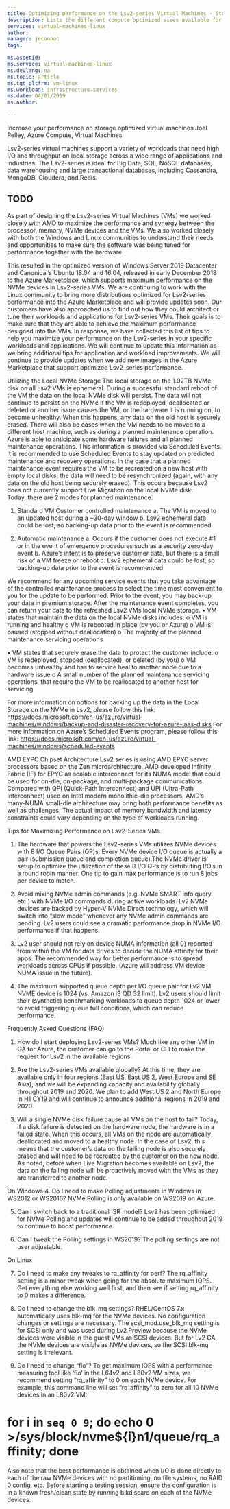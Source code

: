 ```yaml
---
title: Optimizing performance on the Lsv2-series Virtual Machines - Storage | Microsoft Docs
description: Lists the different compute optimized sizes available for Linux virtual machines in Azure. Lists information about the number of vCPUs, data disks and NICs as well as storage throughput and network bandwidth for sizes in this series.
services: virtual-machines-linux
author: 
manager: jeconnoc
tags: 

ms.assetid: 
ms.service: virtual-machines-linux
ms.devlang: na
ms.topic: article
ms.tgt_pltfrm: vm-linux
ms.workload: infrastructure-services
ms.date: 04/01/2019
ms.author: 

---
```


Increase your performance on storage optimized virtual machines
Joel Pelley, Azure Compute, Virtual Machines

Lsv2-series virtual machines support a variety of workloads that need high I/O and throughput on local storage across a wide range of applications and industries.  The Lsv2-series is ideal for Big Data, SQL, NoSQL databases, data warehousing and large transactional databases, including Cassandra, MongoDB, Cloudera, and Redis.

## TODO
As part of designing the Lsv2-series Virtual Machines (VMs) we worked closely with AMD to maximize the performance and synergy between the processor, memory, NVMe devices and the VMs.  We also worked closely with both the Windows and Linux communities to understand their needs and opportunities to make sure the software was being tuned for performance together with the hardware.

This resulted in the optimized version of Windows Server 2019 Datacenter and Canonical’s Ubuntu 18.04 and 16.04, released in early December 2018 to the Azure Marketplace, which supports maximum performance on the NVMe devices in Lsv2-series VMs.  We are continuing to work with the Linux community to bring more distributions optimized for Lsv2-series performance into the Azure Marketplace and will provide updates soon.
Our customers have also approached us to find out how they could architect or tune their workloads and applications for Lsv2-series VMs.  Their goals is to make sure that they are able to achieve the maximum performance designed into the VMs.  In response, we have collected this list of tips to help you maximize your performance on the Lsv2-series in your specific workloads and applications.
We will continue to update this information as we bring additional tips for application and workload improvements.  We will continue to provide updates when we add new images in the Azure Marketplace that support optimized Lsv2-series performance.

Utilizing the Local NVMe Storage
The local storage on the 1.92TB NVMe disk on all Lsv2 VMs is ephemeral.  During a successful standard reboot of the VM the data on the local NVMe disk will persist.  The data will not continue to persist on the NVMe if the VM is redeployed, deallocated or deleted or another issue causes the VM, or the hardware it is running on, to become unhealthy.  When this happens, any data on the old host is securely erased.
There will also be cases when the VM needs to be moved to a different host machine, such as during a planned maintenance operation.  Azure is able to anticipate some hardware failures and all planned maintenance operations.  This information is provided via Scheduled Events. It is recommended to use Scheduled Events to stay updated on predicted maintenance and recovery operations.
In the case that a planned maintenance event requires the VM to be recreated on a new host with empty local disks, the data will need to be resynchronized (again, with any data on the old host being securely erased).  This occurs because Lsv2 does not currently support Live Migration on the local NVMe disk.  
Today, there are 2 modes for planned maintenance:
1.	Standard VM Customer controlled maintenance
a.	The VM is moved to an updated host during a ~30-day window 
b.	Lsv2 ephemeral data could be lost, so backing-up data prior to the event is recommended

2.	Automatic maintenance 
a.	Occurs if the customer does not execute #1 or in the event of emergency procedures such as a security zero-day event 
b.	Azure’s intent is to preserve customer data, but there is a small risk of a VM freeze or reboot
c.	Lsv2 ephemeral data could be lost, so backing-up data prior to the event is recommended

We recommend for any upcoming service events that you take advantage of the controlled maintenance process to select the time most convenient to you for the update to be performed.  Prior to the event, you may back-up your data in premium storage.  After the maintenance event completes, you can return your data to the refreshed Lsv2 VMs local NVMe storage.
•	VM states that maintain the data on the local NVMe disks includes:
o	VM is running and healthy
o	VM is rebooted in place (by you or Azure)
o	VM is paused (stopped without deallocation)
o	The majority of the planned maintenance servicing operations

•	VM states that securely erase the data to protect the customer include:
o	VM is redeployed, stopped (deallocated), or deleted (by you)
o	VM becomes unhealthy and has to service heal to another node due to a hardware issue
o	A small number of the planned maintenance servicing operations, that require the VM to be reallocated to another host for servicing

For more information on options for backing up the data in the Local Storage on the NVMe in Lsv2, please follow this link:  https://docs.microsoft.com/en-us/azure/virtual-machines/windows/backup-and-disaster-recovery-for-azure-iaas-disks
For more information on Azure’s Scheduled Events program, please follow this link:  https://docs.microsoft.com/en-us/azure/virtual-machines/windows/scheduled-events

AMD EYPC Chipset Architecture
Lsv2 series is using AMD EPYC server processors based on the Zen microarchitecture. AMD developed Infinity Fabric (IF) for EPYC as scalable interconnect for its NUMA model that could be used for on-die, on-package, and multi-package communications. Compared with QPI (Quick-Path Interconnect) and UPI (Ultra-Path Interconnect) used on Intel modern monolithic-die processors, AMD’s many-NUMA small-die architecture may bring both performance benefits as well as challenges.  The actual impact of memory bandwidth and latency constraints could vary depending on the type of workloads running.

Tips for Maximizing Performance on Lsv2-Series VMs
1.	The hardware that powers the Lsv2-series VMs utilizes NVMe devices with 8 I/O Queue Pairs (QP)s.  Every NVMe device I/O queue is actually a pair (submission queue and completion queue).The NVMe driver is setup to optimize the utilization of these 8 I/O QPs by distributing I/O’s in a round robin manner.  One tip to gain max performance is to run 8 jobs per device to match.

2.	Avoid mixing NVMe admin commands (e.g. NVMe SMART info query etc.) with NVMe I/O commands during active workloads. Lv2 NVMe devices are backed by Hyper-V NVMe Direct technology, which will switch into “slow mode” whenever any NVMe admin commands are pending.  Lv2 users could see a dramatic performance drop in NVMe I/O performance if that happens.

3.	Lv2 user should not rely on device NUMA information (all 0) reported from within the VM for data drives to decide the NUMA affinity for their apps. The recommended way for better performance is to spread workloads across CPUs if possible.   (Azure will address VM device NUMA issue in the future).

4.	The maximum supported queue depth per I/O queue pair for Lv2 VM NVME device is 1024 (vs. Amazon i3 QD 32 limit). Lv2 users should limit their (synthetic) benchmarking workloads to queue depth 1024 or lower to avoid triggering queue full conditions, which can reduce performance.

Frequently Asked Questions (FAQ)
1.	How do I start deploying Lsv2-series VMs?
Much like any other VM in GA for Azure, the customer can go to the Portal or CLI to make the request for Lsv2 in the available regions.  

2.	Are the Lsv2-series VMs available globally?
At this time, they are available only in four regions (East US, East US 2, West Europe and SE Asia), and we will be expanding capacity and availability globally throughout 2019 and 2020.  We plan to add West US 2 and North Europe in H1 CY19 and will continue to announce additional regions in 2019 and 2020.

3.	Will a single NVMe disk failure cause all VMs on the host to fail?
Today, if a disk failure is detected on the hardware node, the hardware is in a failed state.  When this occurs, all VMs on the node are automatically deallocated and moved to a healthy node.  In the case of Lsv2, this means that the customer’s data on the failing node is also securely erased and will need to be recreated by the customer on the new node.  As noted, before when Live Migration becomes available on Lsv2, the data on the failing node will be proactively moved with the VMs as they are transferred to another node.

On Windows
4.	Do I need to make Polling adjustments in Windows in WS2012 or WS2016?
NVMe Polling is only available on WS2019 on Azure.  

5.	Can I switch back to a traditional ISR model?
Lsv2 has been optimized for NVMe Polling and updates will continue to be added throughout 2019 to continue to boost performance.

6.	Can I tweak the Polling settings in WS2019?
The polling settings are not user adjustable.

On Linux

7.	Do I need to make any tweaks to rq_affinity for perf?
The rq_affinity setting is a minor tweak when going for the absolute maximum IOPS.  Get everything else working well first, and then see if setting rq_affinity to 0 makes a difference.

8.	Do I need to change the blk_mq settings?
RHEL/CentOS 7.x automatically uses blk-mq for the NVMe devices.  No configuration changes or settings are necessary.  The scsi_mod.use_blk_mq setting is for SCSI only and was used during Lv2 Preview because the NVMe devices were visible in the guest VMs as SCSI devices.  But for Lv2 GA, the NVMe devices are visible as NVMe devices, so the SCSI blk-mq setting is irrelevant.

9.	Do I need to change “fio”?
To get maximum IOPS with a performance measuring tool like ‘fio’ in the L64v2 and L80v2 VM sizes, we recommend setting “rq_affinity” to 0 on each NVMe device.  For example, this command line will set “rq_affinity” to zero for all 10 NVMe devices in an L80v2 VM:

# for i in `seq 0 9`; do echo 0 >/sys/block/nvme${i}n1/queue/rq_affinity; done
  
Also note that the best performance is obtained when I/O is done directly to each of the raw NVMe devices with no partitioning, no file systems, no RAID 0 config, etc.   Before starting a testing session, ensure the configuration is in a known fresh/clean state by running blkdiscard on each of the NVMe devices.
